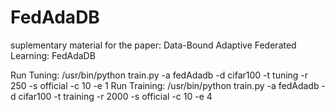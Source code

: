 # FedAdaDB
suplementary material for the paper: Data-Bound Adaptive Federated Learning: FedAdaDB

Run Tuning:
  /usr/bin/python train.py -a fedAdadb -d cifar100 -t tuning -r 250 -s official -c 10 -e 1
Run Training:
  /usr/bin/python train.py -a fedAdadb -d cifar100 -t training -r 2000 -s official -c 10 -e 4